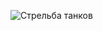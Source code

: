 ![Стрельба танков](https://user-images.githubusercontent.com/46083782/66355988-0327e300-e972-11e9-9f91-d727eabeafc7.png)
